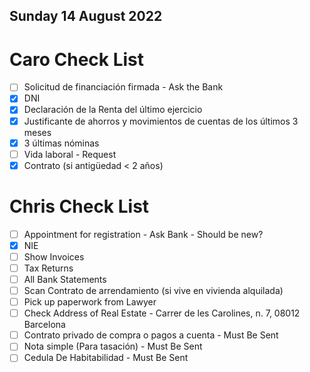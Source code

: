 ## Sunday 14 August 2022

# Caro Check List

- [ ] Solicitud de financiación firmada - Ask the Bank
- [x] DNI
- [x] Declaración de la Renta del último ejercicio   
- [x] Justificante de ahorros y movimientos de cuentas de los últimos 3 meses
- [x] 3 últimas nóminas
- [ ] Vida laboral - Request 
- [x] Contrato (si antigüedad < 2 años)

# Chris Check List

- [ ] Appointment for registration - Ask Bank - Should be new?
- [x] NIE
- [ ] Show Invoices
- [ ] Tax Returns
- [ ] All Bank Statements
- [ ] Scan Contrato de arrendamiento (si vive en vivienda alquilada) 
- [ ] Pick up paperwork from Lawyer
- [ ] Check Address of Real Estate - Carrer de les Carolines, n. 7, 08012 Barcelona
- [ ] Contrato privado de compra o pagos a cuenta - Must Be Sent
- [ ] Nota simple (Para tasación) - Must Be Sent
- [ ] Cedula De Habitabilidad - Must Be Sent
